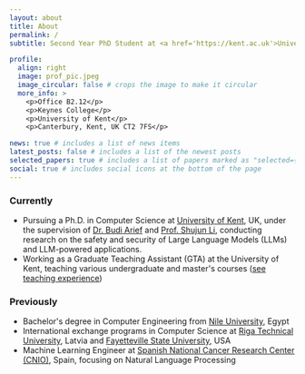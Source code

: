 ```yaml
---
layout: about
title: About
permalink: /
subtitle: Second Year PhD Student at <a href='https://kent.ac.uk'>University of Kent</a>, focusing on privacy and security of Large Language Models (LLMs).

profile:
  align: right
  image: prof_pic.jpeg
  image_circular: false # crops the image to make it circular
  more_info: >
    <p>Office B2.12</p>
    <p>Keynes College</p>
    <p>University of Kent</p>
    <p>Canterbury, Kent, UK CT2 7FS</p>

news: true # includes a list of news items
latest_posts: false # includes a list of the newest posts
selected_papers: true # includes a list of papers marked as "selected={true}"
social: true # includes social icons at the bottom of the page
---
```


### Currently

- Pursuing a Ph.D. in Computer Science at [University of Kent](https://kent.ac.uk), UK, under the supervision of [Dr. Budi Arief](https://www.kent.ac.uk/school-of-computing/people/3056/arief-budi) and [Prof. Shujun Li](https://www.hooklee.com/), conducting research on the safety and security of Large Language Models (LLMs) and LLM-powered applications.
- Working as a Graduate Teaching Assistant (GTA) at the University of Kent, teaching various undergraduate and master's courses ([see teaching experience](/teaching/))

### Previously

- Bachelor's degree in Computer Engineering from [Nile University](https://nu.edu.eg), Egypt
- International exchange programs in Computer Science at [Riga Technical University](https://rtu.lv), Latvia and [Fayetteville State University](https://www.uncfsu.edu/), USA
- Machine Learning Engineer at [Spanish National Cancer Research Center (CNIO)](https://cnio.es/en), Spain, focusing on Natural Language Processing


